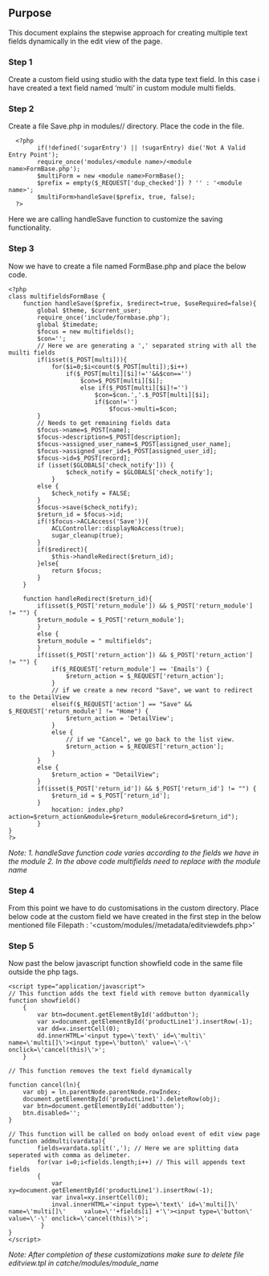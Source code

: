 ## Purpose
This document explains the stepwise approach for creating multiple text fields dynamically in the edit view of the page. 

### Step 1
Create a custom field using studio with the data type text field. In this case i have created a text field named ‘multi’ in custom module multi fields.

### Step 2
Create a file Save.php in modules/<module name>/ directory. Place the code in the file.

```
  <?php 
        if(!defined('sugarEntry') || !sugarEntry) die('Not A Valid Entry Point');
        require_once('modules/<module name>/<module name>FormBase.php');
        $multiForm = new <module name>FormBase();
        $prefix = empty($_REQUEST['dup_checked']) ? '' : '<module name>';
        $multiForm>handleSave($prefix, true, false);
  ?>
```
Here we are calling handleSave function to customize the saving functionality.

### Step 3
Now we have to create a file named <module name>FormBase.php and place the below code.
```
<?php
class multifieldsFormBase {
	function handleSave($prefix, $redirect=true, $useRequired=false){
		global $theme, $current_user;
		require_once('include/formbase.php');
		global $timedate;
		$focus = new multifields();
		$con='';
		// Here we are generating a ',' separated string with all the muilti fields
		if(isset($_POST[multi])){
			for($i=0;$i<count($_POST[multi]);$i++)
				if($_POST[multi][$i]!=''&&$con=='')
					$con=$_POST[multi][$i];
					else if($_POST[multi][$i]!='')
						$con=$con.','.$_POST[multi][$i];
						if($con!='')
							$focus->multi=$con;
		}
		// Needs to get remaining fields data
		$focus->name=$_POST[name];
		$focus->description=$_POST[description];
		$focus->assigned_user_name=$_POST[assigned_user_name];
		$focus->assigned_user_id=$_POST[assigned_user_id];
		$focus->id=$_POST[record];
		if (isset($GLOBALS['check_notify'])) {
				$check_notify = $GLOBALS['check_notify'];
			}
		else {
			$check_notify = FALSE;
		}
		$focus->save($check_notify);
		$return_id = $focus->id;
		if(!$focus->ACLAccess('Save')){
			ACLController::displayNoAccess(true);
			sugar_cleanup(true);
		}
		if($redirect){
			$this->handleRedirect($return_id);
		}else{
			return $focus;
		}
	}

	function handleRedirect($return_id){
	    if(isset($_POST['return_module']) && $_POST['return_module'] != "") {
		$return_module = $_POST['return_module'];
	    }
	    else {
		$return_module = " multifields";
	    }
		if(isset($_POST['return_action']) && $_POST['return_action'] != "") {
			if($_REQUEST['return_module'] == 'Emails') {
	   		    $return_action = $_REQUEST['return_action'];
			}
	   		// if we create a new record "Save", we want to redirect to the DetailView
			elseif($_REQUEST['action'] == "Save" && $_REQUEST['return_module'] != "Home") {
			    $return_action = 'DetailView';
			}
			else {
	   		    // if we "Cancel", we go back to the list view.
	   		    $return_action = $_REQUEST['return_action'];
	   		}
	   	}
	   	else {
	    	$return_action = "DetailView";
		}
		if(isset($_POST['return_id']) && $_POST['return_id'] != "") {
			$return_id = $_POST['return_id'];
		}
			hocation: index.php?action=$return_action&module=$return_module&record=$return_id");
		}
}
?>

```
*Note: 
       1. handleSave function code varies according to the fields we have in the module
       2. In the above code multifields need to replace with the module name*

### Step 4
From this point we have to do customisations in the custom directory. Place below code at the custom field we have created in the first step in the below mentioned file
Filepath : '<custom/modules/<module name>/metadata/editviewdefs.php>'

### Step 5
Now past the below javascript function showfield code in the same file outside the php tags.

```
<script type="application/javascript">
// This function adds the text field with remove button dyanmically
function showfield()
	{
    	var btn=document.getElementById('addbutton');
    	var x=document.getElementById('productLine1').insertRow(-1);
    	var dd=x.insertCell(0);
    	dd.innerHTML='<input type=\'text\' id=\'multi\' name=\'multi[]\'><input type=\'button\' value=\'-\' onclick=\'cancel(this)\'>';
	}

// This function removes the text field dynamically

function cancel(ln){
	var obj = ln.parentNode.parentNode.rowIndex;
	document.getElementById('productLine1').deleteRow(obj);
	var btn=document.getElementById('addbutton');
	btn.disabled='';
}

// This function will be called on body onload event of edit view page
function addmulti(vardata){
    	fields=vardata.split(','); // Here we are splitting data seperated with comma as delimeter.
   		for(var i=0;i<fields.length;i++) // This will appends text fields 
   		{
   			var xy=document.getElementById('productLine1').insertRow(-1);
   			var inval=xy.insertCell(0);
   			inval.innerHTML='<input type=\'text\' id=\'multi[]\' name=\'multi[]\'     value=\''+fields[i] +'\'><input type=\'button\' value=\'-\' onclick=\'cancel(this)\'>';   	 
   		 }
}    
</script>

```
*Note: After completion of these customizations make sure to delete file editview.tpl in catche/modules/module_name*
